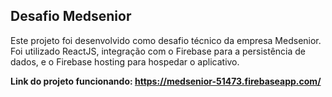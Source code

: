## Desafio Medsenior

Este projeto foi desenvolvido como desafio técnico da empresa Medsenior.
Foi utilizado ReactJS, integração com o Firebase para a persistência de dados, e o Firebase hosting para hospedar o aplicativo.

__Link do projeto funcionando: https://medsenior-51473.firebaseapp.com/__
